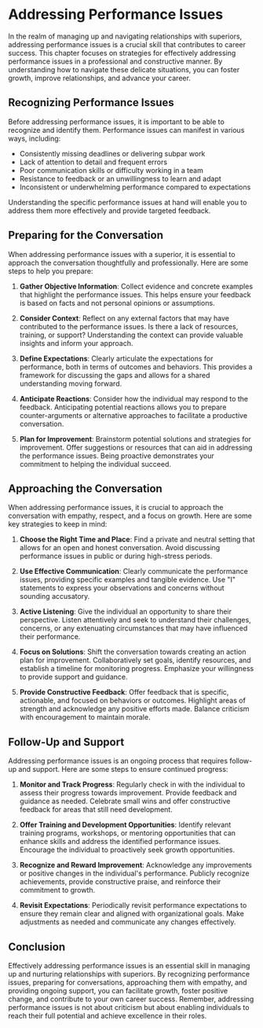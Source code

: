 Addressing Performance Issues
========================================

In the realm of managing up and navigating relationships with superiors, addressing performance issues is a crucial skill that contributes to career success. This chapter focuses on strategies for effectively addressing performance issues in a professional and constructive manner. By understanding how to navigate these delicate situations, you can foster growth, improve relationships, and advance your career.

**Recognizing Performance Issues**
----------------------------------

Before addressing performance issues, it is important to be able to recognize and identify them. Performance issues can manifest in various ways, including:

* Consistently missing deadlines or delivering subpar work
* Lack of attention to detail and frequent errors
* Poor communication skills or difficulty working in a team
* Resistance to feedback or an unwillingness to learn and adapt
* Inconsistent or underwhelming performance compared to expectations

Understanding the specific performance issues at hand will enable you to address them more effectively and provide targeted feedback.

**Preparing for the Conversation**
----------------------------------

When addressing performance issues with a superior, it is essential to approach the conversation thoughtfully and professionally. Here are some steps to help you prepare:

1. **Gather Objective Information**: Collect evidence and concrete examples that highlight the performance issues. This helps ensure your feedback is based on facts and not personal opinions or assumptions.

2. **Consider Context**: Reflect on any external factors that may have contributed to the performance issues. Is there a lack of resources, training, or support? Understanding the context can provide valuable insights and inform your approach.

3. **Define Expectations**: Clearly articulate the expectations for performance, both in terms of outcomes and behaviors. This provides a framework for discussing the gaps and allows for a shared understanding moving forward.

4. **Anticipate Reactions**: Consider how the individual may respond to the feedback. Anticipating potential reactions allows you to prepare counter-arguments or alternative approaches to facilitate a productive conversation.

5. **Plan for Improvement**: Brainstorm potential solutions and strategies for improvement. Offer suggestions or resources that can aid in addressing the performance issues. Being proactive demonstrates your commitment to helping the individual succeed.

**Approaching the Conversation**
--------------------------------

When addressing performance issues, it is crucial to approach the conversation with empathy, respect, and a focus on growth. Here are some key strategies to keep in mind:

1. **Choose the Right Time and Place**: Find a private and neutral setting that allows for an open and honest conversation. Avoid discussing performance issues in public or during high-stress periods.

2. **Use Effective Communication**: Clearly communicate the performance issues, providing specific examples and tangible evidence. Use "I" statements to express your observations and concerns without sounding accusatory.

3. **Active Listening**: Give the individual an opportunity to share their perspective. Listen attentively and seek to understand their challenges, concerns, or any extenuating circumstances that may have influenced their performance.

4. **Focus on Solutions**: Shift the conversation towards creating an action plan for improvement. Collaboratively set goals, identify resources, and establish a timeline for monitoring progress. Emphasize your willingness to provide support and guidance.

5. **Provide Constructive Feedback**: Offer feedback that is specific, actionable, and focused on behaviors or outcomes. Highlight areas of strength and acknowledge any positive efforts made. Balance criticism with encouragement to maintain morale.

**Follow-Up and Support**
-------------------------

Addressing performance issues is an ongoing process that requires follow-up and support. Here are some steps to ensure continued progress:

1. **Monitor and Track Progress**: Regularly check in with the individual to assess their progress towards improvement. Provide feedback and guidance as needed. Celebrate small wins and offer constructive feedback for areas that still need development.

2. **Offer Training and Development Opportunities**: Identify relevant training programs, workshops, or mentoring opportunities that can enhance skills and address the identified performance issues. Encourage the individual to proactively seek growth opportunities.

3. **Recognize and Reward Improvement**: Acknowledge any improvements or positive changes in the individual's performance. Publicly recognize achievements, provide constructive praise, and reinforce their commitment to growth.

4. **Revisit Expectations**: Periodically revisit performance expectations to ensure they remain clear and aligned with organizational goals. Make adjustments as needed and communicate any changes effectively.

**Conclusion**
--------------

Effectively addressing performance issues is an essential skill in managing up and nurturing relationships with superiors. By recognizing performance issues, preparing for conversations, approaching them with empathy, and providing ongoing support, you can facilitate growth, foster positive change, and contribute to your own career success. Remember, addressing performance issues is not about criticism but about enabling individuals to reach their full potential and achieve excellence in their roles.
